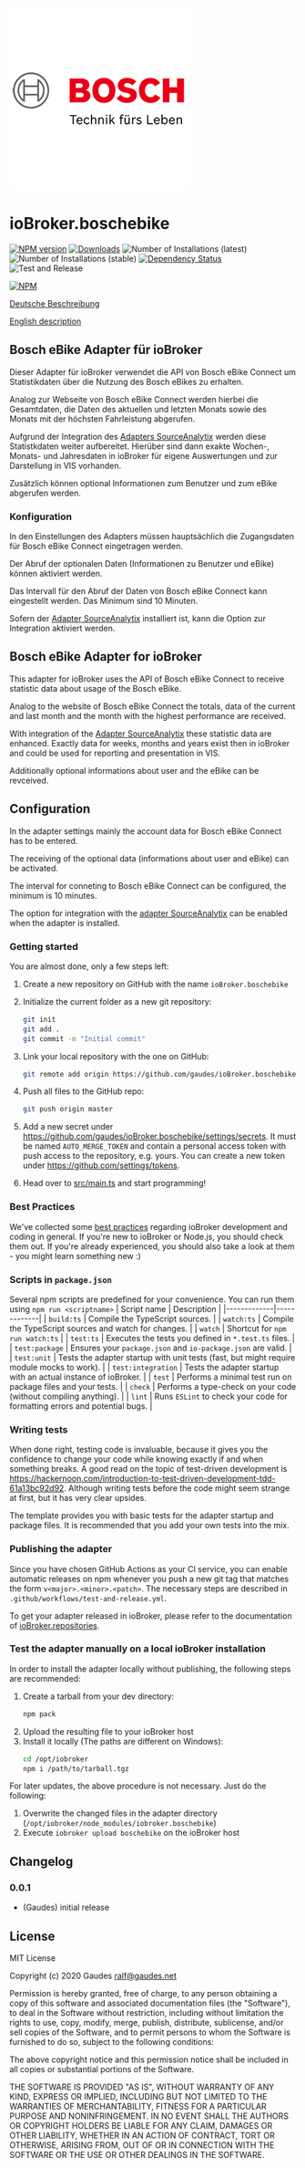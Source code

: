 ![Logo](admin/boschebike.png)
# ioBroker.boschebike

[![NPM version](http://img.shields.io/npm/v/iobroker.boschebike.svg)](https://www.npmjs.com/package/iobroker.boschebike)
[![Downloads](https://img.shields.io/npm/dm/iobroker.boschebike.svg)](https://www.npmjs.com/package/iobroker.boschebike)
![Number of Installations (latest)](https://iobroker.live/badges/boschebike-installed.svg)
![Number of Installations (stable)](https://iobroker.live/badges/boschebike-stable.svg)
[![Dependency Status](https://img.shields.io/david/gaudes/iobroker.boschebike.svg)](https://david-dm.org/gaudes/iobroker.boschebike)
![Test and Release](https://github.com/gaudes/ioBroker.boschebike/workflows/Test%20and%20Release/badge.svg)

[![NPM](https://nodei.co/npm/iobroker.boschebike.png?downloads=true)](https://nodei.co/npm/iobroker.boschebike/)

[Deutsche Beschreibung](#deutsch)

[English description](#english)


## <a name="deutsch"></a>Bosch eBike Adapter für ioBroker
Dieser Adapter für ioBroker verwendet die API von Bosch eBike Connect um Statistikdaten über die Nutzung des Bosch eBikes zu erhalten.

Analog zur Webseite von Bosch eBike Connect werden hierbei die Gesamtdaten, die Daten des aktuellen und letzten Monats sowie des Monats mit der höchsten Fahrleistung abgerufen.

Aufgrund der Integration des [Adapters SourceAnalytix](https://github.com/iobroker-community-adapters/ioBroker.sourceanalytix) werden diese Statistkdaten weiter aufbereitet. Hierüber sind dann exakte Wochen-, Monats- und Jahresdaten in ioBroker für eigene Auswertungen und zur Darstellung in VIS vorhanden.

Zusätzlich können optional Informationen zum Benutzer und zum eBike abgerufen werden.

### Konfiguration
In den Einstellungen des Adapters müssen hauptsächlich die Zugangsdaten für Bosch eBike Connect eingetragen werden.

Der Abruf der optionalen Daten (Informationen zu Benutzer und eBike) können aktiviert werden.

Das Intervall für den Abruf der Daten von Bosch eBike Connect kann eingestellt werden. Das Minimum sind 10 Minuten.

Sofern der [Adapter SourceAnalytix](https://github.com/iobroker-community-adapters/ioBroker.sourceanalytix) installiert ist, kann die Option zur Integration aktiviert werden.

## <a name="english"></a>Bosch eBike Adapter for ioBroker
This adapter for ioBroker uses the API of Bosch eBike Connect to receive statistic data about usage of the Bosch eBike.

Analog to the website of Bosch eBike Connect the totals, data of the current and last month and the month with the highest performance are received.

With integration of the [Adapter SourceAnalytix](https://github.com/iobroker-community-adapters/ioBroker.sourceanalytix) these statistic data are enhanced. Exactly data for weeks, months and years exist then in ioBroker and could be used for reporting and presentation in VIS.

Additionally optional informations about user and the eBike can be revceived.

## Configuration
In the adapter settings mainly the account data for Bosch eBike Connect has to be entered.

The receiving of the optional data (informations about user and eBike) can be activated.

The interval for conneting to Bosch eBike Connect can be configured, the minimum is 10 minutes.

The option for integration with the [adapter SourceAnalytix](https://github.com/iobroker-community-adapters/ioBroker.sourceanalytix) can be enabled when the adapter is installed.

### Getting started

You are almost done, only a few steps left:
1. Create a new repository on GitHub with the name `ioBroker.boschebike`
1. Initialize the current folder as a new git repository:  
	```bash
	git init
	git add .
	git commit -m "Initial commit"
	```
1. Link your local repository with the one on GitHub:  
	```bash
	git remote add origin https://github.com/gaudes/ioBroker.boschebike
	```

1. Push all files to the GitHub repo:  
	```bash
	git push origin master
	```
1. Add a new secret under https://github.com/gaudes/ioBroker.boschebike/settings/secrets. It must be named `AUTO_MERGE_TOKEN` and contain a personal access token with push access to the repository, e.g. yours. You can create a new token under https://github.com/settings/tokens.

1. Head over to [src/main.ts](src/main.ts) and start programming!

### Best Practices
We've collected some [best practices](https://github.com/ioBroker/ioBroker.repositories#development-and-coding-best-practices) regarding ioBroker development and coding in general. If you're new to ioBroker or Node.js, you should
check them out. If you're already experienced, you should also take a look at them - you might learn something new :)

### Scripts in `package.json`
Several npm scripts are predefined for your convenience. You can run them using `npm run <scriptname>`
| Script name | Description |
|-------------|-------------|
| `build:ts` | Compile the TypeScript sources. |
| `watch:ts` | Compile the TypeScript sources and watch for changes. |
| `watch` | Shortcut for `npm run watch:ts` |
| `test:ts` | Executes the tests you defined in `*.test.ts` files. |
| `test:package` | Ensures your `package.json` and `io-package.json` are valid. |
| `test:unit` | Tests the adapter startup with unit tests (fast, but might require module mocks to work). |
| `test:integration` | Tests the adapter startup with an actual instance of ioBroker. |
| `test` | Performs a minimal test run on package files and your tests. |
| `check` | Performs a type-check on your code (without compiling anything). |
| `lint` | Runs `ESLint` to check your code for formatting errors and potential bugs. |

### Writing tests
When done right, testing code is invaluable, because it gives you the 
confidence to change your code while knowing exactly if and when 
something breaks. A good read on the topic of test-driven development 
is https://hackernoon.com/introduction-to-test-driven-development-tdd-61a13bc92d92. 
Although writing tests before the code might seem strange at first, but it has very 
clear upsides.

The template provides you with basic tests for the adapter startup and package files.
It is recommended that you add your own tests into the mix.

### Publishing the adapter
Since you have chosen GitHub Actions as your CI service, you can 
enable automatic releases on npm whenever you push a new git tag that matches the form 
`v<major>.<minor>.<patch>`. The necessary steps are described in `.github/workflows/test-and-release.yml`.

To get your adapter released in ioBroker, please refer to the documentation 
of [ioBroker.repositories](https://github.com/ioBroker/ioBroker.repositories#requirements-for-adapter-to-get-added-to-the-latest-repository).

### Test the adapter manually on a local ioBroker installation
In order to install the adapter locally without publishing, the following steps are recommended:
1. Create a tarball from your dev directory:  
	```bash
	npm pack
	```
1. Upload the resulting file to your ioBroker host
1. Install it locally (The paths are different on Windows):
	```bash
	cd /opt/iobroker
	npm i /path/to/tarball.tgz
	```

For later updates, the above procedure is not necessary. Just do the following:
1. Overwrite the changed files in the adapter directory (`/opt/iobroker/node_modules/iobroker.boschebike`)
1. Execute `iobroker upload boschebike` on the ioBroker host

## Changelog
<!--
	Placeholder for the next version (at the beginning of the line):
	### __WORK IN PROGRESS__
-->

### 0.0.1
* (Gaudes) initial release

## License
MIT License

Copyright (c) 2020 Gaudes <ralf@gaudes.net>

Permission is hereby granted, free of charge, to any person obtaining a copy
of this software and associated documentation files (the "Software"), to deal
in the Software without restriction, including without limitation the rights
to use, copy, modify, merge, publish, distribute, sublicense, and/or sell
copies of the Software, and to permit persons to whom the Software is
furnished to do so, subject to the following conditions:

The above copyright notice and this permission notice shall be included in all
copies or substantial portions of the Software.

THE SOFTWARE IS PROVIDED "AS IS", WITHOUT WARRANTY OF ANY KIND, EXPRESS OR
IMPLIED, INCLUDING BUT NOT LIMITED TO THE WARRANTIES OF MERCHANTABILITY,
FITNESS FOR A PARTICULAR PURPOSE AND NONINFRINGEMENT. IN NO EVENT SHALL THE
AUTHORS OR COPYRIGHT HOLDERS BE LIABLE FOR ANY CLAIM, DAMAGES OR OTHER
LIABILITY, WHETHER IN AN ACTION OF CONTRACT, TORT OR OTHERWISE, ARISING FROM,
OUT OF OR IN CONNECTION WITH THE SOFTWARE OR THE USE OR OTHER DEALINGS IN THE
SOFTWARE.